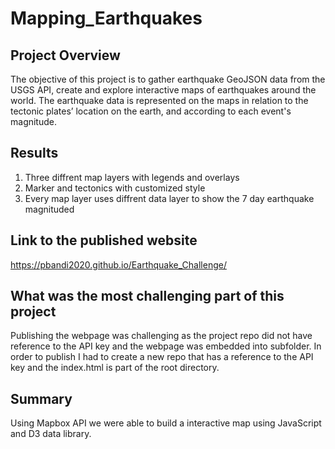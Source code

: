 # Mapping_Earthquakes
## Project Overview
The objective of this project is to gather earthquake GeoJSON data from the USGS API, create and explore interactive maps of earthquakes around the world.
The earthquake data is represented on the maps in relation to the tectonic plates’ location on the earth, and according to each event's magnitude.

## Results
1. Three diffrent map layers with legends and overlays
2. Marker and tectonics with customized style
3. Every map layer uses diffrent data layer to show the 7 day earthquake magnituded

## Link to the published website
https://pbandi2020.github.io/Earthquake_Challenge/ 

## What was the most challenging part of this project
Publishing the webpage was challenging as the project repo did not have reference to the API key and the webpage was embedded into subfolder. In order to publish I had to create a new repo that has a reference to the API key and the index.html is part of the root directory.

## Summary
Using Mapbox API we were able to build a interactive map using JavaScript and D3 data library. 
